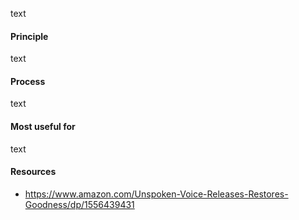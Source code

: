 
text

#### Principle

text
#### Process

text

#### Most useful for

text

#### Resources

-  https://www.amazon.com/Unspoken-Voice-Releases-Restores-Goodness/dp/1556439431